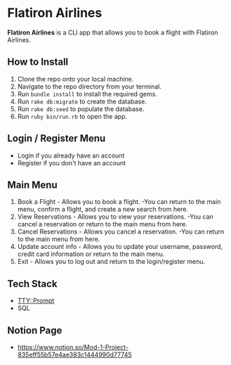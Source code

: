 # Flatiron Airlines
**Flatiron Airlines** is a CLI app that allows you to book a flight with Flatiron Airlines. 

## How to Install
1. Clone the repo onto your local machine.
1. Navigate to the repo directory from your terminal.
1. Run `bundle install` to install the required gems.
1. Run `rake db:migrate` to create the database.
1. Run `rake db:seed` to populate the database.
1. Run `ruby bin/run.rb` to open the app.

## Login / Register Menu
- Login if you already have an account
- Register if you don't have an account

## Main Menu
1. Book a Flight - Allows you to book a flight.
    -You can return to the main menu, confirm a flight, and create a new search from here.
2. View Reservations - Allows you to view your reservations.
    -You can cancel a reservation or return to the main menu from here.
3. Cancel Reservations - Allows you cancel a reservation.
    -You can return to the main menu from here.
4. Update account info - Allows you to update your username, password, credit card information or return to the main menu.
5. Exit - Allows you to log out and return to the login/register menu.


## Tech Stack
- [TTY::Prompt](https://github.com/piotrmurach/tty-prompt)
- SQL

## Notion Page
- https://www.notion.so/Mod-1-Project-835eff55b57e4ae383c1444990d77745
